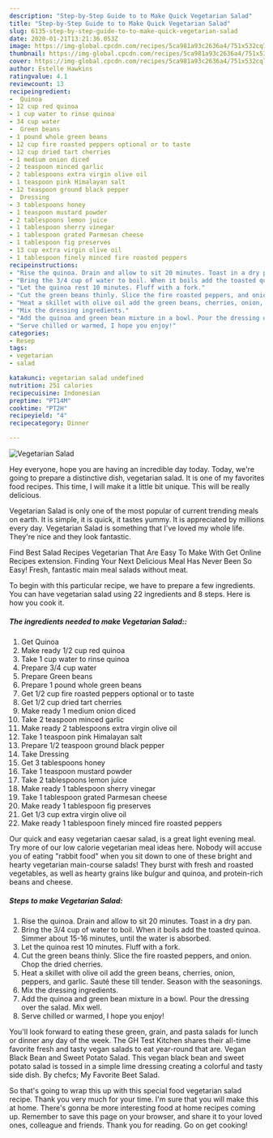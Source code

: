 ```yaml
---
description: "Step-by-Step Guide to to Make Quick Vegetarian Salad"
title: "Step-by-Step Guide to to Make Quick Vegetarian Salad"
slug: 6135-step-by-step-guide-to-to-make-quick-vegetarian-salad
date: 2020-01-21T13:21:36.053Z
image: https://img-global.cpcdn.com/recipes/5ca981a93c2636a4/751x532cq70/vegetarian-salad-recipe-main-photo.jpg
thumbnail: https://img-global.cpcdn.com/recipes/5ca981a93c2636a4/751x532cq70/vegetarian-salad-recipe-main-photo.jpg
cover: https://img-global.cpcdn.com/recipes/5ca981a93c2636a4/751x532cq70/vegetarian-salad-recipe-main-photo.jpg
author: Estelle Hawkins
ratingvalue: 4.1
reviewcount: 13
recipeingredient:
-  Quinoa
- 12 cup red quinoa
- 1 cup water to rinse quinoa
- 34 cup water
-  Green beans
- 1 pound whole green beans
- 12 cup fire roasted peppers optional or to taste
- 12 cup dried tart cherries
- 1 medium onion diced
- 2 teaspoon minced garlic
- 2 tablespoons extra virgin olive oil
- 1 teaspoon pink Himalayan salt
- 12 teaspoon ground black pepper
-  Dressing
- 3 tablespoons honey
- 1 teaspoon mustard powder
- 2 tablespoons lemon juice
- 1 tablespoon sherry vinegar
- 1 tablespoon grated Parmesan cheese
- 1 tablespoon fig preserves
- 13 cup extra virgin olive oil
- 1 tablespoon finely minced fire roasted peppers
recipeinstructions:
- "Rise the quinoa. Drain and allow to sit 20 minutes. Toast in a dry pan."
- "Bring the 3/4 cup of water to boil. When it boils add the toasted quinoa. Simmer about 15-16 minutes, until the water is absorbed."
- "Let the quinoa rest 10 minutes. Fluff with a fork."
- "Cut the green beans thinly. Slice the fire roasted peppers, and onion. Chop the dried cherries."
- "Heat a skillet with olive oil add the green beans, cherries, onion, peppers, and garlic. Sauté these till tender. Season with the seasonings."
- "Mix the dressing ingredients."
- "Add the quinoa and green bean mixture in a bowl. Pour the dressing over the salad. Mix well."
- "Serve chilled or warmed, I hope you enjoy!"
categories:
- Resep
tags:
- vegetarian
- salad

katakunci: vegetarian salad undefined
nutrition: 251 calories
recipecuisine: Indonesian
preptime: "PT14M"
cooktime: "PT2H"
recipeyield: "4"
recipecategory: Dinner

---
```



![Vegetarian Salad](https://img-global.cpcdn.com/recipes/5ca981a93c2636a4/751x532cq70/vegetarian-salad-recipe-main-photo.jpg)

Hey everyone, hope you are having an incredible day today. Today, we're going to prepare a distinctive dish, vegetarian salad. It is one of my favorites food recipes. This time, I will make it a little bit unique. This will be really delicious.

Vegetarian Salad is only one of the most popular of current trending meals on earth. It is simple, it is quick, it tastes yummy. It is appreciated by millions every day. Vegetarian Salad is something that I've loved my whole life. They're nice and they look fantastic.

Find Best Salad Recipes Vegetarian That Are Easy To Make With Get Online Recipes extension. Finding Your Next Delicious Meal Has Never Been So Easy! Fresh, fantastic main meal salads without meat.


To begin with this particular recipe, we have to prepare a few ingredients. You can have vegetarian salad using 22 ingredients and 8 steps. Here is how you cook it.

##### The ingredients needed to make Vegetarian Salad::

1. Get  Quinoa
1. Make ready 1/2 cup red quinoa
1. Take 1 cup water to rinse quinoa
1. Prepare 3/4 cup water
1. Prepare  Green beans
1. Prepare 1 pound whole green beans
1. Get 1/2 cup fire roasted peppers optional or to taste
1. Get 1/2 cup dried tart cherries
1. Make ready 1 medium onion diced
1. Take 2 teaspoon minced garlic
1. Make ready 2 tablespoons extra virgin olive oil
1. Take 1 teaspoon pink Himalayan salt
1. Prepare 1/2 teaspoon ground black pepper
1. Take  Dressing
1. Get 3 tablespoons honey
1. Take 1 teaspoon mustard powder
1. Take 2 tablespoons lemon juice
1. Make ready 1 tablespoon sherry vinegar
1. Take 1 tablespoon grated Parmesan cheese
1. Make ready 1 tablespoon fig preserves
1. Get 1/3 cup extra virgin olive oil
1. Make ready 1 tablespoon finely minced fire roasted peppers


Our quick and easy vegetarian caesar salad, is a great light evening meal. Try more of our low calorie vegetarian meal ideas here. Nobody will accuse you of eating &#34;rabbit food&#34; when you sit down to one of these bright and hearty vegetarian main-course salads! They burst with fresh and roasted vegetables, as well as hearty grains like bulgur and quinoa, and protein-rich beans and cheese. 

##### Steps to make Vegetarian Salad:

1. Rise the quinoa. Drain and allow to sit 20 minutes. Toast in a dry pan.
1. Bring the 3/4 cup of water to boil. When it boils add the toasted quinoa. Simmer about 15-16 minutes, until the water is absorbed.
1. Let the quinoa rest 10 minutes. Fluff with a fork.
1. Cut the green beans thinly. Slice the fire roasted peppers, and onion. Chop the dried cherries.
1. Heat a skillet with olive oil add the green beans, cherries, onion, peppers, and garlic. Sauté these till tender. Season with the seasonings.
1. Mix the dressing ingredients.
1. Add the quinoa and green bean mixture in a bowl. Pour the dressing over the salad. Mix well.
1. Serve chilled or warmed, I hope you enjoy!


You&#39;ll look forward to eating these green, grain, and pasta salads for lunch or dinner any day of the week. The GH Test Kitchen shares their all-time favorite fresh and tasty vegan salads to eat year-round that are. Vegan Black Bean and Sweet Potato Salad. This vegan black bean and sweet potato salad is tossed in a simple lime dressing creating a colorful and tasty side dish. By chefcs; My Favorite Beet Salad. 

So that's going to wrap this up with this special food vegetarian salad recipe. Thank you very much for your time. I'm sure that you will make this at home. There's gonna be more interesting food at home recipes coming up. Remember to save this page on your browser, and share it to your loved ones, colleague and friends. Thank you for reading. Go on get cooking!
